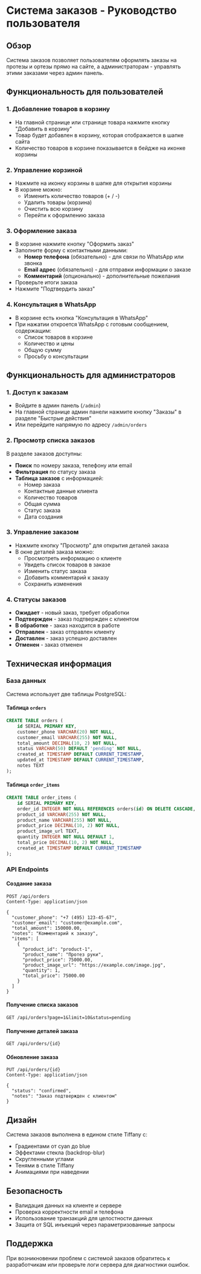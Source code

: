 # Система заказов - Руководство пользователя

## Обзор

Система заказов позволяет пользователям оформлять заказы на протезы и ортезы прямо на сайте, а администраторам - управлять этими заказами через админ панель.

## Функциональность для пользователей

### 1. Добавление товаров в корзину
- На главной странице или странице товара нажмите кнопку "Добавить в корзину"
- Товар будет добавлен в корзину, которая отображается в шапке сайта
- Количество товаров в корзине показывается в бейдже на иконке корзины

### 2. Управление корзиной
- Нажмите на иконку корзины в шапке для открытия корзины
- В корзине можно:
  - Изменить количество товаров (+ / -)
  - Удалить товары (корзина)
  - Очистить всю корзину
  - Перейти к оформлению заказа

### 3. Оформление заказа
- В корзине нажмите кнопку "Оформить заказ"
- Заполните форму с контактными данными:
  - **Номер телефона** (обязательно) - для связи по WhatsApp или звонка
  - **Email адрес** (обязательно) - для отправки информации о заказе
  - **Комментарий** (опционально) - дополнительные пожелания
- Проверьте итоги заказа
- Нажмите "Подтвердить заказ"

### 4. Консультация в WhatsApp
- В корзине есть кнопка "Консультация в WhatsApp"
- При нажатии откроется WhatsApp с готовым сообщением, содержащим:
  - Список товаров в корзине
  - Количество и цены
  - Общую сумму
  - Просьбу о консультации

## Функциональность для администраторов

### 1. Доступ к заказам
- Войдите в админ панель (`/admin`)
- На главной странице админ панели нажмите кнопку "Заказы" в разделе "Быстрые действия"
- Или перейдите напрямую по адресу `/admin/orders`

### 2. Просмотр списка заказов
В разделе заказов доступны:
- **Поиск** по номеру заказа, телефону или email
- **Фильтрация** по статусу заказа
- **Таблица заказов** с информацией:
  - Номер заказа
  - Контактные данные клиента
  - Количество товаров
  - Общая сумма
  - Статус заказа
  - Дата создания

### 3. Управление заказом
- Нажмите кнопку "Просмотр" для открытия деталей заказа
- В окне деталей заказа можно:
  - Просмотреть информацию о клиенте
  - Увидеть список товаров в заказе
  - Изменить статус заказа
  - Добавить комментарий к заказу
  - Сохранить изменения

### 4. Статусы заказов
- **Ожидает** - новый заказ, требует обработки
- **Подтвержден** - заказ подтвержден с клиентом
- **В обработке** - заказ находится в работе
- **Отправлен** - заказ отправлен клиенту
- **Доставлен** - заказ успешно доставлен
- **Отменен** - заказ отменен

## Техническая информация

### База данных
Система использует две таблицы PostgreSQL:

#### Таблица `orders`
```sql
CREATE TABLE orders (
    id SERIAL PRIMARY KEY,
    customer_phone VARCHAR(20) NOT NULL,
    customer_email VARCHAR(255) NOT NULL,
    total_amount DECIMAL(10, 2) NOT NULL,
    status VARCHAR(50) DEFAULT 'pending' NOT NULL,
    created_at TIMESTAMP DEFAULT CURRENT_TIMESTAMP,
    updated_at TIMESTAMP DEFAULT CURRENT_TIMESTAMP,
    notes TEXT
);
```

#### Таблица `order_items`
```sql
CREATE TABLE order_items (
    id SERIAL PRIMARY KEY,
    order_id INTEGER NOT NULL REFERENCES orders(id) ON DELETE CASCADE,
    product_id VARCHAR(255) NOT NULL,
    product_name VARCHAR(255) NOT NULL,
    product_price DECIMAL(10, 2) NOT NULL,
    product_image_url TEXT,
    quantity INTEGER NOT NULL DEFAULT 1,
    total_price DECIMAL(10, 2) NOT NULL,
    created_at TIMESTAMP DEFAULT CURRENT_TIMESTAMP
);
```

### API Endpoints

#### Создание заказа
```
POST /api/orders
Content-Type: application/json

{
  "customer_phone": "+7 (495) 123-45-67",
  "customer_email": "customer@example.com",
  "total_amount": 150000.00,
  "notes": "Комментарий к заказу",
  "items": [
    {
      "product_id": "product-1",
      "product_name": "Протез руки",
      "product_price": 75000.00,
      "product_image_url": "https://example.com/image.jpg",
      "quantity": 1,
      "total_price": 75000.00
    }
  ]
}
```

#### Получение списка заказов
```
GET /api/orders?page=1&limit=10&status=pending
```

#### Получение деталей заказа
```
GET /api/orders/{id}
```

#### Обновление заказа
```
PUT /api/orders/{id}
Content-Type: application/json

{
  "status": "confirmed",
  "notes": "Заказ подтвержден с клиентом"
}
```

## Дизайн

Система заказов выполнена в едином стиле Tiffany с:
- Градиентами от cyan до blue
- Эффектами стекла (backdrop-blur)
- Скругленными углами
- Тенями в стиле Tiffany
- Анимациями при наведении

## Безопасность

- Валидация данных на клиенте и сервере
- Проверка корректности email и телефона
- Использование транзакций для целостности данных
- Защита от SQL инъекций через параметризованные запросы

## Поддержка

При возникновении проблем с системой заказов обратитесь к разработчикам или проверьте логи сервера для диагностики ошибок. 